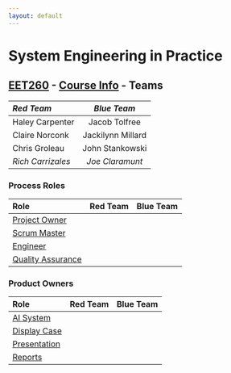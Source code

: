 ```yaml
---
layout: default
---
```


# System Engineering in Practice

## [EET260](../) - [Course Info](./) - Teams

| _Red Team_      | _Blue Team_     | 
| :------------- | :----------: |
|Haley Carpenter |Jacob Tolfree |
|Claire Norconk  |Jackilynn Millard |
|Chris Groleau   |John Stankowski |
|*Rich Carrizales*   |*Joe Claramunt*|

### Process Roles

| Role           | Red Team      | Blue Team     |
| :------------- | :------------- | :----------: |
| [Project Owner][1]|               |               |
| [Scrum Master][2] |               |               |
| [Engineer][3]     |               |               |
| [Quality Assurance][4]|               |               |


### Product Owners

| Role           | Red Team      | Blue Team     |
| :------------- | :------------- | :----------: |
| [AI System][5]|               |               |
| [Display Case][6] |               |               |
| [Presentation][7]     |               |               |
| [Reports][8]|               |               |

[1]: ./roles#Product-Owner
[2]: ./roles#Scrum-Master
[3]: ./roles#Engineer
[4]: ./roles#Quality-Assurance
[5]: ./roles#AI-System
[6]: ./roles#Display-Case
[7]: ./roles#Presentation
[8]: ./roles#Reports